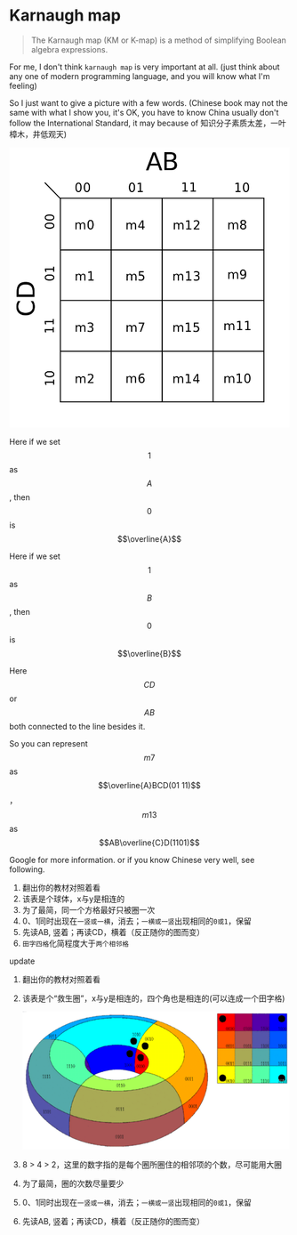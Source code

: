 # Karnaugh map

> The Karnaugh map \(KM or K-map\) is a method of simplifying Boolean algebra expressions.

For me, I don't think `karnaugh map` is very important at all. \(just think about any one of modern programming language, and you will know what I'm feeling\)

So I just want to give a picture with a few words. \(Chinese book may not the same with what I show you, it's OK, you have to know China usually don't follow the International Standard, it may because of 知识分子素质太差，一叶樟木，井低观天\)

![](../.gitbook/assets/karnaugh_map.png)

Here if we set $$1$$ as $$A$$, then $$0$$ is $$\overline{A}$$

Here if we set $$1$$ as $$B$$, then $$0$$ is $$\overline{B}$$

Here $$CD$$ or $$AB$$ both connected to the line besides it.

So you can represent $$m7$$ as $$\overline{A}BCD(01 11)$$，$$m13$$ as $$AB\overline{C}D(1101)$$

Google for more information. or if you know Chinese very well, see following.

1. 翻出你的教材对照着看
2. 该表是个球体，x与y是相连的
3. 为了最简，同一个方格最好只被圈一次
4. 0、1同时出现在`一竖或一横`，消去；`一横或一竖`出现相同的`0或1`，保留
5. 先读AB, 竖着；再读CD，横着（反正随你的图而变）
6. `田字四格`化简程度大于`两个相邻格`

update

1. 翻出你的教材对照着看
2. 该表是个“救生圈”，x与y是相连的，四个角也是相连的\(可以连成一个田字格\)

   ![](../.gitbook/assets/karnaugh_circle.png)

3. 8 &gt; 4 &gt; 2，这里的数字指的是每个圈所圈住的相邻项的个数，尽可能用大圈
4. 为了最简，圈的次数尽量要少
5. 0、1同时出现在`一竖或一横`，消去；`一横或一竖`出现相同的`0或1`，保留
6. 先读AB, 竖着；再读CD，横着（反正随你的图而变）

